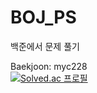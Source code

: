 # BOJ_PS
백준에서 문제 풀기

Baekjoon: myc228    
[![Solved.ac
프로필](http://mazassumnida.wtf/api/mini/generate_badge?boj=myc228)](https://solved.ac/myc228)